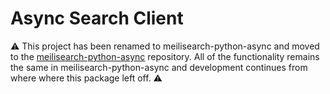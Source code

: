 # Async Search Client

⚠️ This project has been renamed to meilisearch-python-async and moved to the
[meilisearch-python-async](https://github.com/sanders41/meilisearch-python-async) repository. All of
the functionality remains the same in meilisearch-python-async and development continues from where
where this package left off. ⚠️
